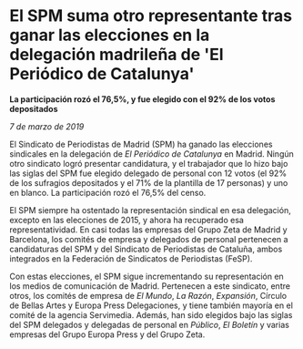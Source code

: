 # El SPM suma otro representante tras ganar las elecciones en la delegación madrileña de 'El Periódico de Catalunya'

**La participación rozó el 76,5%, y fue elegido con el 92% de los votos depositados**

*7 de marzo de 2019*

El Sindicato de Periodistas de Madrid (SPM) ha ganado las elecciones sindicales en la delegación de *El Periódico de Catalunya* en Madrid. Ningún otro sindicato logró presentar candidatura, y el trabajador que lo hizo bajo las siglas del SPM fue elegido delegado de personal con 12 votos (el 92% de los sufragios depositados y el 71% de la plantilla de 17 personas) y uno en blanco. La participación rozó el 76,5% del censo.

El SPM siempre ha ostentado la representación sindical en esa delegación, excepto en las elecciones de 2015, y ahora ha recuperado esa representatividad. En casi todas las empresas del Grupo Zeta de Madrid y Barcelona, los comités de empresa y delegados de personal pertenecen a candidaturas del SPM y del Sindicato de Periodistas de Cataluña, ambos integrados en la Federación de Sindicatos de Periodistas (FeSP).

Con estas elecciones, el SPM sigue incrementando su representación en los medios de comunicación de Madrid. Pertenecen a este sindicato, entre otros, los comités de empresa de *El Mundo*, *La Razón*, *Expansión*, Círculo de Bellas Artes y Europa Press Delegaciones, y tiene también mayoría en el comité de la agencia Servimedia. Además, han sido elegidos bajo las siglas del SPM delegados y delegadas de personal en *Público*, *El Boletín* y varias empresas del Grupo Europa Press y del Grupo Zeta.
